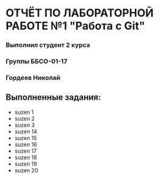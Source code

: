 # ОТЧЁТ ПО ЛАБОРАТОРНОЙ РАБОТЕ №1 "Работа с Git"

### Выполнил студент 2 курса
### Группы ББСО-01-17
### Гордеев Николай

## Выполненные задания:
- suzen 1
- suzen 2
- suzen 3
- suzen 14
- suzen 15
- suzen 16
- suzen 17
- suzen 18
- suzen 19
- suzen 20
